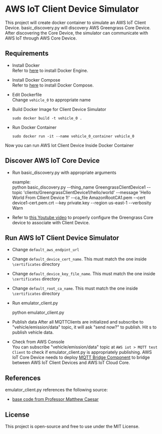 # AWS IoT Client Device Simulator

This project will create docker container to simulate an AWS IoT Client Device.  basic_discovery.py will discovery AWS Greengrass Core Device.  After discovering the Core Device, the simulator can communicate with AWS IoT through AWS Core Device.

## Requirements

* Install Docker   
  Refer to [here](https://docs.docker.com/engine/install/) to install Docker Engine.

* Install Docker Compose  
  Refer to [here](https://docs.docker.com/compose/install/) to install Docker Compose.

* Edit Dockerfile   
  Change `vehicle_0` to appropriate name 

* Build Docker Image for Client Device Simulator   

      sudo docker build -t vehicle_0 .

* Run Docker Container

      sudo docker run -it --name vehicle_0_container vehicle_0 

Now you can run AWS Iot Client Device Inside Docker Container

## Discover AWS IoT Core Device

* Run basic_discovery.py with appropriate arguments

   example:  
   python basic_discovery.py --thing_name GreengrassClientDevice1 --topic 'clients/GreengrassClientDevice1/hello/world' --message 'Hello World From Cllient Device 1!' --ca_file AmazonRootCA1.pem --cert device1-cert.pem.crt --key private.key --region us-east-1 --verbosity Warn

* Refer to [this Youtube video](https://youtu.be/tN0DQlQy2kM?si=Z_Yuub4eNE10JxA-) to properly configure the Greengrass Core device to associate with Client Device.

## Run AWS IoT Client Device Simulator

* Change `default_aws_endpint_url`
* Change `default_device_cert_name`.  This must match the one inside `\certificates` directory
* Change `default_device_key_file_name`.  This must match the one inside `\certificates` directory
* Change `default_root_ca_name`.  This must match the one inside `\certificates` directory

* Run emulator_client.py

   python emulator_client.py

* Publish data
      After all MQTTClients are initialized and subscribe to "vehicle/emission/data" topic, it will ask "send now?" to publish. Hit s to publish vehicle data.

* Check from AWS Console     
  You can subscribe "vehicle/emission/data" topic at `AWS iot > MQTT test Client` to check if emulator_client.py is appropriately publishing.  AWS IoT Core Device needs to deploy [MQTT Bridge Component](https://docs.aws.amazon.com/greengrass/v2/developerguide/mqtt-bridge-component.html) to bridge between AWS IoT Client Devices and AWS IoT Cloud Core.

## References
emulator_client.py references the following source:    
* [base code from Professor Matthew Caesar](https://drive.google.com/file/d/14ijMcHnxDTTCNwe-G3DWfy0ZF1C-5pmX/view)

## License
This project is open-source and free to use under the MIT License.

